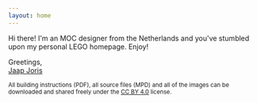 ```yaml
---
layout: home
---
```


Hi there! I'm an MOC designer from the Netherlands and you've stumbled
upon my personal LEGO homepage. Enjoy!

Greetings,  
[Jaap Joris](https://jaapjoris.nl/)

<small>All building instructions (PDF), all source files (MPD) and all
of the images can be downloaded and shared freely under the
[CC BY 4.0](https://creativecommons.org/licenses/by/4.0/)
license.</small>